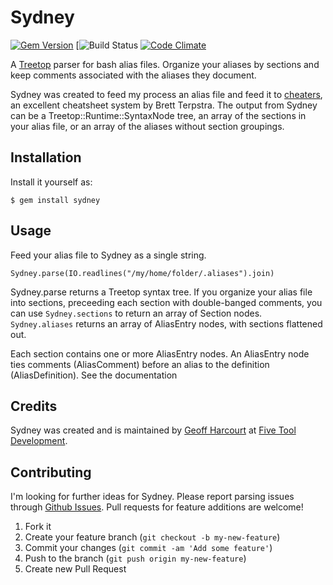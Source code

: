 # Sydney
[![Gem Version](https://badge.fury.io/rb/sydney.png)](http://badge.fury.io/rb/sydney)
[![Build Status](https://travis-ci.org/geoffharcourt/sydney.png?branch=master)
[![Code Climate](https://codeclimate.com/badge.png)](https://codeclimate.com/github/geoffharcourt/sydney)

A [Treetop](https://github.com/nathansobo/treetop) parser for bash alias files. Organize your aliases by sections and keep comments associated with the aliases they document.

Sydney was created to feed my process an alias file and feed it to
[cheaters](https://github.com/ttscoff/cheaters), an excellent
cheatsheet system by Brett Terpstra. The output from Sydney can be a Treetop::Runtime::SyntaxNode tree, an array of the sections in your alias file, or an array of the aliases without section groupings.

## Installation

Install it yourself as:

    $ gem install sydney

## Usage

Feed your alias file to Sydney as a single string.

    Sydney.parse(IO.readlines("/my/home/folder/.aliases").join)

Sydney.parse returns a Treetop syntax tree. If you organize your alias
file into sections, preceeding each section with double-banged comments,
you can use `Sydney.sections` to return an array of Section nodes. `Sydney.aliases` returns an array of AliasEntry nodes, with sections flattened out.

Each section contains one or more AliasEntry nodes. An AliasEntry node
ties comments (AliasComment) before an alias to the definition
(AliasDefinition). See the documentation

## Credits
Sydney was created and is maintained by [Geoff Harcourt](http://github.com/geoffharcourt) at [Five Tool Development](http://fivetool.io).

## Contributing

I'm looking for further ideas for Sydney. Please report parsing issues through [Github Issues](https://github.com/geoffharcourt/sydney/issues). Pull requests for feature additions are welcome!

1. Fork it
2. Create your feature branch (`git checkout -b my-new-feature`)
3. Commit your changes (`git commit -am 'Add some feature'`)
4. Push to the branch (`git push origin my-new-feature`)
5. Create new Pull Request
